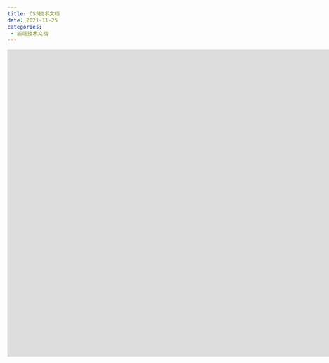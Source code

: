 ```yaml
---
title: CSS技术文档
date: 2021-11-25
categories: 
 - 前端技术文档
---
```


<iframe src="https://www.w3school.com.cn/css/index.asp" width="1630px" height="700px" frameborder="0"></iframe>